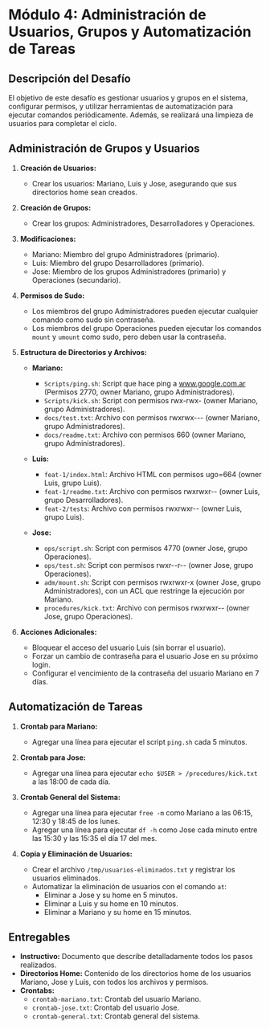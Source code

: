 # Módulo 4: Administración de Usuarios, Grupos y Automatización de Tareas

## Descripción del Desafío

El objetivo de este desafío es gestionar usuarios y grupos en el sistema, configurar permisos, y utilizar herramientas de automatización para ejecutar comandos periódicamente. Además, se realizará una limpieza de usuarios para completar el ciclo.

## Administración de Grupos y Usuarios

1. **Creación de Usuarios:**
   - Crear los usuarios: Mariano, Luis y Jose, asegurando que sus directorios home sean creados.

2. **Creación de Grupos:**
   - Crear los grupos: Administradores, Desarrolladores y Operaciones.

3. **Modificaciones:**
   - Mariano: Miembro del grupo Administradores (primario).
   - Luis: Miembro del grupo Desarrolladores (primario).
   - Jose: Miembro de los grupos Administradores (primario) y Operaciones (secundario).

4. **Permisos de Sudo:**
   - Los miembros del grupo Administradores pueden ejecutar cualquier comando como sudo sin contraseña.
   - Los miembros del grupo Operaciones pueden ejecutar los comandos `mount` y `umount` como sudo, pero deben usar la contraseña.

5. **Estructura de Directorios y Archivos:**
   - **Mariano:**
     - `Scripts/ping.sh`: Script que hace ping a www.google.com.ar (Permisos 2770, owner Mariano, grupo Administradores).
     - `Scripts/kick.sh`: Script con permisos rwx-rwx- (owner Mariano, grupo Administradores).
     - `docs/test.txt`: Archivo con permisos rwxrwx--- (owner Mariano, grupo Administradores).
     - `docs/readme.txt`: Archivo con permisos 660 (owner Mariano, grupo Administradores).

   - **Luis:**
     - `feat-1/index.html`: Archivo HTML con permisos ugo=664 (owner Luis, grupo Luis).
     - `feat-1/readme.txt`: Archivo con permisos rwxrwxr-- (owner Luis, grupo Desarrolladores).
     - `feat-2/tests`: Archivo con permisos rwxrwxr-- (owner Luis, grupo Luis).

   - **Jose:**
     - `ops/script.sh`: Script con permisos 4770 (owner Jose, grupo Operaciones).
     - `ops/test.sh`: Script con permisos rwxr--r-- (owner Jose, grupo Operaciones).
     - `adm/mount.sh`: Script con permisos rwxrwxr-x (owner Jose, grupo Administradores), con un ACL que restringe la ejecución por Mariano.
     - `procedures/kick.txt`: Archivo con permisos rwxrwxr-- (owner Jose, grupo Operaciones).

6. **Acciones Adicionales:**
   - Bloquear el acceso del usuario Luis (sin borrar el usuario).
   - Forzar un cambio de contraseña para el usuario Jose en su próximo login.
   - Configurar el vencimiento de la contraseña del usuario Mariano en 7 días.

## Automatización de Tareas

1. **Crontab para Mariano:**
   - Agregar una línea para ejecutar el script `ping.sh` cada 5 minutos.

2. **Crontab para Jose:**
   - Agregar una línea para ejecutar `echo $USER > /procedures/kick.txt` a las 18:00 de cada día.

3. **Crontab General del Sistema:**
   - Agregar una línea para ejecutar `free -m` como Mariano a las 06:15, 12:30 y 18:45 de los lunes.
   - Agregar una línea para ejecutar `df -h` como Jose cada minuto entre las 15:30 y las 15:35 el día 17 del mes.

4. **Copia y Eliminación de Usuarios:**
   - Crear el archivo `/tmp/usuarios-eliminados.txt` y registrar los usuarios eliminados.
   - Automatizar la eliminación de usuarios con el comando `at`:
     - Eliminar a Jose y su home en 5 minutos.
     - Eliminar a Luis y su home en 10 minutos.
     - Eliminar a Mariano y su home en 15 minutos.

## Entregables

- **Instructivo:** Documento que describe detalladamente todos los pasos realizados.
- **Directorios Home:** Contenido de los directorios home de los usuarios Mariano, Jose y Luis, con todos los archivos y permisos.
- **Crontabs:**
  - `crontab-mariano.txt`: Crontab del usuario Mariano.
  - `crontab-jose.txt`: Crontab del usuario Jose.
  - `crontab-general.txt`: Crontab general del sistema.



